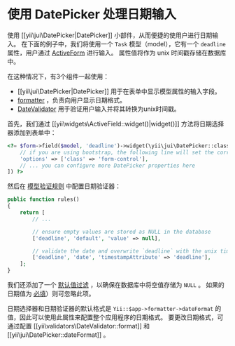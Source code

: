 使用 DatePicker 处理日期输入
=======================================

使用 [[yii\jui\DatePicker|DatePicker]] 小部件，从而便捷的使用户进行日期输入。
在下面的例子中，我们将使用一个 `Task` 模型（model），它有一个 `deadline` 属性，用户通过 [ActiveForm](https://github.com/yiisoft/yii2/blob/master/docs/guide/input-forms.md) 进行输入。 属性值将作为 unix 时间戳存储在数据库中。

在这种情况下，有3个组件一起使用：

- [[yii\jui\DatePicker|DatePicker]] 用于在表单中显示模型属性的输入字段。
- [formatter](https://github.com/yiisoft/yii2/blob/master/docs/guide/output-formatting.md) ，负责向用户显示日期格式。
- [DateValidator](https://github.com/yiisoft/yii2/blob/master/docs/guide/tutorial-core-validators.md#date) 用于验证用户输入并将其转换为unix时间戳。

首先，我们通过 [[yii\widgets\ActiveField::widget()|widget()]] 方法将日期选择器添加到表单中：

```php
<?= $form->field($model, 'deadline')->widget(\yii\jui\DatePicker::className(), [
    // if you are using bootstrap, the following line will set the correct style of the input field
    'options' => ['class' => 'form-control'],
    // ... you can configure more DatePicker properties here
]) ?>
```

然后在 [模型验证规则](https://github.com/yiisoft/yii2/blob/master/docs/guide/input-validation.md#declaring-rules) 中配置日期验证器：

```php
public function rules()
{
    return [
        // ...

        // ensure empty values are stored as NULL in the database
        ['deadline', 'default', 'value' => null],

        // validate the date and overwrite `deadline` with the unix timestamp
        ['deadline', 'date', 'timestampAttribute' => 'deadline'],
    ];
}
```

我们还添加了一个 [默认值过滤](https://github.com/yiisoft/yii2/blob/master/docs/guide/input-validation.md#handling-empty-inputs) ，以确保在数据库中将空值存储为 `NULL` 。
如果的日期值为 [必填](https://github.com/yiisoft/yii2/blob/master/docs/guide/tutorial-core-validators.md#required)）则可忽略此项。

日期选择器和日期验证器的默认格式是 `Yii::$app->formatter->dateFormat` 的值，因此可以使用此属性来配置整个应用程序的日期格式。
要更改日期格式，可通过配置 [[yii\validators\DateValidator::format]] 和 [[yii\jui\DatePicker::dateFormat]] 。
